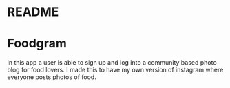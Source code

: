 # README
# Foodgram

In this app a user is able to sign up and log into a community based photo blog for food lovers. I made this to have my own version of instagram where everyone posts photos of food. 
